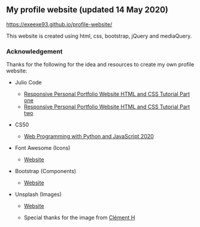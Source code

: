 ## My profile website (updated 14 May 2020)
https://exeexe93.github.io/profile-website/

This website is created using html, css, bootstrap, jQuery and mediaQuery.

### Acknowledgement

Thanks for the following for the idea and resources to create my own profile website:

- Julio Code

  - [Responsive Personal Portfolio Website HTML and CSS Tutorial Part one](https://www.youtube.com/watch?v=T7PnWnTgusc&t=386s)
  - [Responsive Personal Portfolio Website HTML and CSS Tutorial Part two](https://www.youtube.com/watch?v=inCl01EJkts&t=1176s)

- CS50

  - [Web Programming with Python and JavaScript 2020](https://www.youtube.com/watch?v=Nn7EX3zkGUo&list=PLhQjrBD2T380xvFSUmToMMzERZ3qB5Ueu&index=1)

- Font Awesome (Icons)

  - [Website](https://fontawesome.com/)

- Bootstrap (Components)

  - [Website](https://getbootstrap.com/)

- Unsplash (Images)

  - [Website](https://unsplash.com/)

  - Special thanks for the image from [Clément H](https://unsplash.com/@clemhlrdt)
